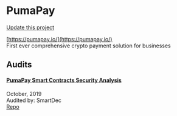 
# PumaPay

[Update this project](https://github.com/ConsenSys/blockchainSecurityDB/edit/master/projects/pumapay.json)
  
[https://pumapay.io/](https://pumapay.io/)<br>
First ever comprehensive crypto payment solution for businesses


## Audits



#### [РumaPay Smart Contracts Security Analysis](https://blog.smartdec.net/pumapay-smart-contracts-security-analysis-fe851f293e3b)

October, 2019<br>
Audited by: SmartDec<br>
[Repo](https://github.com/pumapayio/smart-contracts/tree/5eb99b1a94d9e5d98873fb4338b97943b9821569)<br>
      

  



